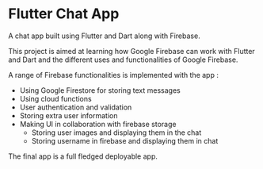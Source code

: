 # Flutter Chat App

A chat app built using Flutter and Dart along with Firebase.

This project is aimed at learning how Google Firebase can work with Flutter and Dart and the different uses and functionalities of Google Firebase.

A range of Firebase functionalities is implemented with the app :
- Using Google Firestore for storing text messages
- Using cloud functions
- User authentication and validation
- Storing extra user information
- Making UI in collaboration with firebase storage 
    - Storing user images and displaying them in the chat
    - Storing username in firebase and displaying them in chat

The final app is a full fledged deployable app.
